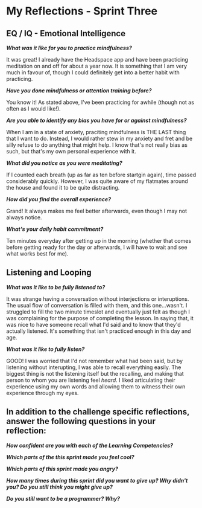 # My Reflections - Sprint Three 

## EQ / IQ - Emotional Intelligence

**_What was it like for you to practice mindfulness?_**

It was great! I already have the Headspace app and have been practicing meditation on and off for about a year now. It is something that I am very much in favour of, though I could definitely get into a better habit with practicing. 

**_Have you done mindfulness or attention training before?_**

You know it! As stated above, I've been practicing for awhile (though not as often as I would like!).

**_Are you able to identify any bias you have for or against mindfulness?_**

When I am in a state of anxiety, praciting mindfulness is THE LAST thing that I want to do. Instead, I would rather stew in my anxiety and fret and be silly refuse to do anything that might help. I know that's not really bias as such, but that's my own personal experience with it.

**_What did you notice as you were meditating?_**

If I counted each breath (up as far as ten before startgin again), time passed considerably quickly. However, I was quite aware of my flatmates around the house and found it to be quite distracting.

**_How did you find the overall experience?_**

Grand! It always makes me feel better afterwards, even though I may not always notice.

**_What's your daily habit commitment?_**

Ten minutes everyday after getting up in the morning (whether that comes before getting ready for the day or afterwards, I will have to wait and see what works best for me).

## Listening and Looping

**_What was it like to be fully listened to?_**

It was strange having a conversation without interjections or interuptions. The usual flow of conversation is filled with them, and this one...wasn't. I struggled to fill the two minute timeslot and eventually just felt as though I was complaining for the purpose of completing the lesson. In saying that, it was nice to have someone recall what I'd said and to know that they'd actually listened. It's something that isn't practiced enough in this day and age. 

**_What was it like to fully listen?_**

GOOD! I was worried that I'd not remember what had been said, but by listening without interupting, I was able to recall everything easily. The biggest thing is not the listening itself but the recalling, and making that person to whom you are listening feel _heard_. I liked articulating their experience using my own words and allowing them to witness their own experience through my eyes. 

## In addition to the challenge specific reflections, answer the following questions in your reflection:

**_How confident are you with each of the Learning Competencies?_**



**_Which parts of the this sprint made you feel cool?_**



**_Which parts of this sprint made you angry?_**



**_How many times during this sprint did you want to give up? Why didn't you? Do you still think you might give up?_**



**_Do you still want to be a programmer? Why?_**




